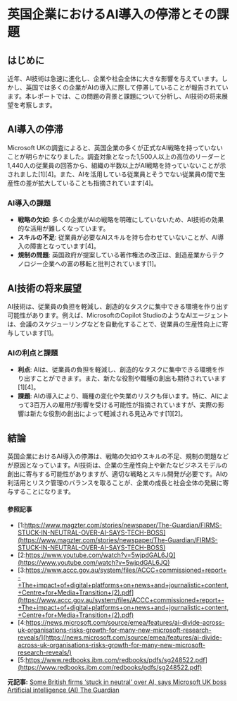 # 英国企業におけるAI導入の停滞とその課題

## はじめに

近年、AI技術は急速に進化し、企業や社会全体に大きな影響を与えています。しかし、英国では多くの企業がAIの導入に際して停滞していることが報告されています。本レポートでは、この問題の背景と課題について分析し、AI技術の将来展望を考察します。

## AI導入の停滞

Microsoft UKの調査によると、英国企業の多くが正式なAI戦略を持っていないことが明らかになりました。調査対象となった1,500人以上の高位のリーダーと1,440人の従業員の回答から、組織の半数以上がAI戦略を持っていないことが示されました[1][4]。また、AIを活用している従業員とそうでない従業員の間で生産性の差が拡大していることも指摘されています[4]。

### AI導入の課題

- **戦略の欠如**: 多くの企業がAIの戦略を明確にしていないため、AI技術の効果的な活用が難しくなっています。
- **スキルの不足**: 従業員が必要なAIスキルを持ち合わせていないことが、AI導入の障害となっています[4]。
- **規制の問題**: 英国政府が提案している著作権法の改正は、創造産業からテクノロジー企業への富の移転と批判されています[1]。

## AI技術の将来展望

AI技術は、従業員の負担を軽減し、創造的なタスクに集中できる環境を作り出す可能性があります。例えば、MicrosoftのCopilot StudioのようなAIエージェントは、会議のスケジューリングなどを自動化することで、従業員の生産性向上に寄与しています[1]。

### AIの利点と課題

- **利点**: AIは、従業員の負担を軽減し、創造的なタスクに集中できる環境を作り出すことができます。また、新たな役割や職種の創出も期待されています[1][4]。
- **課題**: AIの導入により、職種の変化や失業のリスクも伴います。特に、AIによって3百万人の雇用が影響を受ける可能性が指摘されていますが、実際の影響は新たな役割の創出によって軽減される見込みです[1][2]。

## 結論

英国企業におけるAI導入の停滞は、戦略の欠如やスキルの不足、規制の問題などが原因となっています。AI技術は、企業の生産性向上や新たなビジネスモデルの創出に寄与する可能性がありますが、適切な戦略とスキル開発が必要です。AIの利活用とリスク管理のバランスを取ることが、企業の成長と社会全体の発展に寄与することになります。

#### 参照記事
- [1:https://www.magzter.com/stories/newspaper/The-Guardian/FIRMS-STUCK-IN-NEUTRAL-OVER-AI-SAYS-TECH-BOSS](https://www.magzter.com/stories/newspaper/The-Guardian/FIRMS-STUCK-IN-NEUTRAL-OVER-AI-SAYS-TECH-BOSS)
- [2:https://www.youtube.com/watch?v=5wjpdGAL6JQ](https://www.youtube.com/watch?v=5wjpdGAL6JQ)
- [3:https://www.accc.gov.au/system/files/ACCC+commissioned+report+-+The+impact+of+digital+platforms+on+news+and+journalistic+content,+Centre+for+Media+Transition+(2).pdf](https://www.accc.gov.au/system/files/ACCC+commissioned+report+-+The+impact+of+digital+platforms+on+news+and+journalistic+content,+Centre+for+Media+Transition+(2).pdf)
- [4:https://news.microsoft.com/source/emea/features/ai-divide-across-uk-organisations-risks-growth-for-many-new-microsoft-research-reveals/](https://news.microsoft.com/source/emea/features/ai-divide-across-uk-organisations-risks-growth-for-many-new-microsoft-research-reveals/)
- [5:https://www.redbooks.ibm.com/redbooks/pdfs/sg248522.pdf](https://www.redbooks.ibm.com/redbooks/pdfs/sg248522.pdf)


**元記事:** [Some British firms ‘stuck in neutral’ over AI, says Microsoft UK boss Artificial intelligence (AI) The Guardian](https://www.theguardian.com/technology/2025/mar/05/uk-firms-ai-microsoft-uk-boss)
